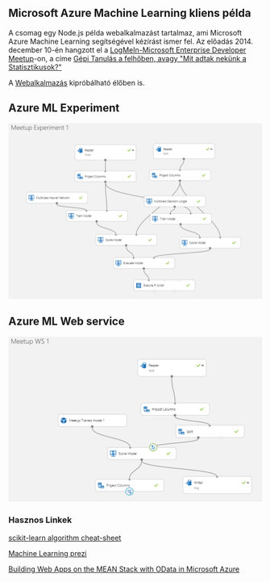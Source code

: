 ## Microsoft Azure Machine Learning kliens példa
A csomag egy Node.js példa webalkalmazást tartalmaz, ami Microsoft Azure Machine Learning segítségével kézírást ismer fel. Az előadás 2014. december 10-én hangzott el a [LogMeIn-Microsoft Enterprise Developer Meetup](http://www.meetup.com/Enterprise-Developer-Meetup/events/218821916/)-on, a 
címe [Gépi Tanulás a felhőben, avagy "Mit adtak nekünk a Statisztikusok?"](https://sway.com/egma-XKs8dKS9nyj)

A [Webalkalmazás](http://aka.ms/meetupml) kipróbálható élőben is.

## Azure ML Experiment
![](Documents/meetupexp.png)
## Azure ML Web service
![](Documents/meetupws.png)


### Hasznos Linkek

[scikit-learn algorithm cheat-sheet](http://scikit-learn.org/stable/tutorial/machine_learning_map/)

[Machine Learning prezi](https://prezi.com/06swcwazd0ai/machine-learning/)

[Building Web Apps on the MEAN Stack with OData in Microsoft Azure](http://msdn.microsoft.com/en-us/magazine/dn857363.aspx)


